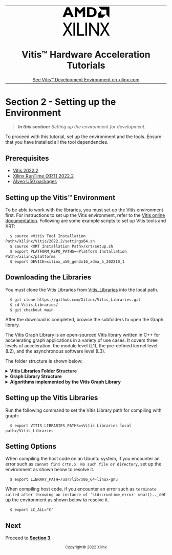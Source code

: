 <table width="100%">
 <tr width="100%">
    <td align="center"><img src="https://raw.githubusercontent.com/Xilinx/Image-Collateral/main/xilinx-logo.png" width="30%"/><h1>Vitis™ Hardware Acceleration Tutorials</h1>
    <a href="https://www.xilinx.com/products/design-tools/vitis.html">See Vitis™ Development Environment on xilinx.com</a>
    </td>
 </tr>
</table>

# Section 2 - Setting up the Environment

> **_In this section:_**  _Setting up the environment for development._

To proceed with this tutorial, set up the environment and the tools. Ensure that you have installed all the tool dependencies.

## Prerequisites

 - [Vitis 2022.2](https://www.xilinx.com/support/download/index.html/content/xilinx/en/downloadNav/vitis.html)
 - [Xilinx RunTime (XRT) 2022.2](https://xilinx.github.io/XRT/)
 - [Alveo U50 packages](https://www.xilinx.com/products/boards-and-kits/alveo/u50.html)

## Setting up the Vitis&trade; Environment

To be able to work with the libraries, you must set up the Vitis environment first. For instructions to set up the Vitis environment, refer to the [Vitis online documentation](https://docs.xilinx.com/r/en-US/ug1393-vitis-application-acceleration/Setting-Up-the-Environment-to-Run-the-Vitis-Software-Platform). Following are some example scripts to set up Vitis tools and XRT:

```
  $ source <Vitis Tool Installation Path>/Xilinx/Vitis/2022.2/settings64.sh
  $ source <XRT Installation Path>/xrt/setup.sh
  $ export PLATFORM_REPO_PATHS=<Platform Installation Path>/xilinx/platforms
  $ export DEVICE=xilinx_u50_gen3x16_xdma_5_202210_1
```

## Downloading the Libraries

You must clone the Vitis Libraries from [Vitis_Libraries](https://github.com/Xilinx/Vitis_Libraries) into the local path.

```
  $ git clone https://github.com/Xilinx/Vitis_Libraries.git
  $ cd Vitis_Libraries/
  $ git checkout main 
```

After the download is completed, browse the subfolders to open the Graph library.

The Vitis Graph Library is an open-sourced Vitis library written in C++ for accelerating graph applications in a variety of use cases. It covers three levels of acceleration: the module level (L1), the pre-defined kernel level (L2), and the asynchronous software level (L3).

The folder structure is shown below:

<details>  <summary><b> Vitis Libraries Folder Structure </b></summary>
 <pre><code>  
 Vitis_Libraries/
├── Jenkinsfile
├── LICENSE.txt
├── README.md
├── blas/
├── codec/
├── data_analytics/
├── data_compression/
├── database/
├── dsp/
├── graph/
├── hpc/
├── quantitative_finance/
├── security/
├── solver/
├── sparse/
├── utils/
└── vision/
 </code></pre>
</details>


<details>  <summary><b> Graph Library Structure </b></summary>
 <pre><code>  
graph/
├── Jenkinsfile
├── L1
│   ├── README.md
│   ├── include
│   ├── tests
├── L2
│   ├── README.md
│   ├── benchmarks
│   ├── include
│   ├── meta
│   ├── tests
├── L3
│   ├── README.md
│   ├── demo
│   ├── include
│   ├── lib
│   ├── meta
│   ├── src
│   ├── tests
├── LICENSE.txt
├── README.md
├── docs
│   ├── Doxyfile_L2
│   ├── Doxyfile_L3
│   ├── Makefile
│   ├── Makefile.sphinx
│   ├── _build
│   ├── _static
│   ├── _templates
│   ├── benchmark.rst
│   ├── conf.py
│   ├── guide_L1
│   ├── guide_L2
│   ├── guide_L3
│   ├── images
│   ├── index.rst
│   ├── overview.rst
│   ├── plugin
│   ├── release.rst
│   ├── tutorial.rst
├── ext
│   ├── make_utility
│   ├── xcl2
├── library.json
├── plugin
    ├── README.md
 </code></pre>
</details>


<details>  <summary><b> Algorithms implemented by the Vitis Graph Library  </b></summary>  
 <br>
 
  - **Similarity analysis**: Cosine Similarity, Jaccard Similarity.
  - **Classification**: k-nearest Neighbor, maximal independent set.
  - **Centrality analysis**: PageRank.
  - **Pathfinding**: Single Source Shortest Path (SSSP), Multi-Sources Shortest Path (MSSP), Minimum Spanning Tree, and Estimated Diameter.
  - **Connectivity analysis**: Weakly Connected Components and Strongly Connected Components.
  - **Community detection**: Louvain Modularity (From 22.1, Louvain API can support large-scale graphs), Label Propagation, and Triangle Count.
  - **Search**: Breadth-First Search and 2-Hop Search.
  - **Graph Format**: Renumber, Calculate Degree, and Format Conversion between CSR and CSC.
 
</details>

## Setting up the Vitis Libraries

Run the following command to set the Vitis Library path for compiling with graph:

```
  $ export VITIS_LIBRARIES_PATHS=<Vitis Libraries local path>/Vitis_Libraries
```

## Setting Options

When compiling the host code on an Ubuntu system, if you encounter an error such as ```cannot find crtn.o: No such file or directory```, set up the environment as shown below to resolve it.

```
  $ export LIBRARY_PATH=/usr/lib/x86_64-linux-gnu
```

When compiling host code, if you encounter an error such as ```terminate called after throwing an instance of 'std::runtime_error' what()..```, set up the environment as shown below to resolve it.

```
  $ export LC_ALL="C"
```

## Next

Proceed to [**Section 3**](../03-Application/README.md).

<p align="center"><sup>Copyright&copy; 2022 Xilinx</sup></p>
